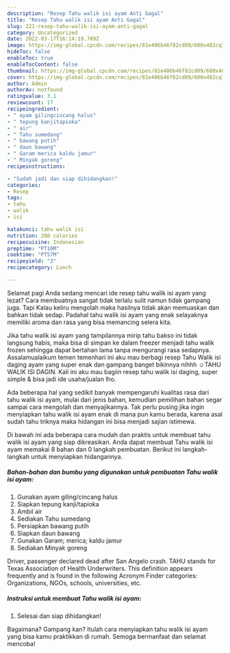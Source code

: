```yaml
---
description: "Resep Tahu walik isi ayam Anti Gagal"
title: "Resep Tahu walik isi ayam Anti Gagal"
slug: 221-resep-tahu-walik-isi-ayam-anti-gagal
category: Uncategorized
date: 2022-03-17T16:14:19.789Z
image: https://img-global.cpcdn.com/recipes/81e406b46f82cd09/680x482cq70/tahu-walik-isi-ayam-foto-resep-utama.jpg
hideToc: false
enableToc: true
enableTocContent: false
thumbnail: https://img-global.cpcdn.com/recipes/81e406b46f82cd09/680x482cq70/tahu-walik-isi-ayam-foto-resep-utama.jpg
cover: https://img-global.cpcdn.com/recipes/81e406b46f82cd09/680x482cq70/tahu-walik-isi-ayam-foto-resep-utama.jpg
author: Admin
authorAv: notfound
ratingvalue: 3.1
reviewcount: 17
recipeingredient:
- " ayam gilingcincang halus"
- " tepung kanjitapioka"
- " air"
- " Tahu sumedang"
- " bawang putih"
- " daun bawang"
- " Garam merica kaldu jamur"
- " Minyak goreng"
recipeinstructions:

- "Sudah jadi dan siap dihidangkan!"
categories:
- Resep
tags:
- tahu
- walik
- isi

katakunci: tahu walik isi 
nutrition: 208 calories
recipecuisine: Indonesian
preptime: "PT10M"
cooktime: "PT57M"
recipeyield: "3"
recipecategory: Lunch

---
```



Selamat pagi Anda sedang mencari ide resep tahu walik isi ayam yang lezat? Cara membuatnya sangat tidak terlalu sulit namun tidak gampang juga. Tapi Kalau keliru mengolah maka hasilnya tidak akan memuaskan dan bahkan tidak sedap. Padahal tahu walik isi ayam yang enak selayaknya memiliki aroma dan rasa yang bisa memancing selera kita.


Jika tahu walik isi ayam yang tampilannya mirip tahu bakso ini tidak langsung habis, maka bisa di simpan ke dalam freezer menjadi tahu walik frozen sehingga dapat bertahan lama tanpa mengurangi rasa sedapnya. Assalamualaikum temen temenhari ini aku mau berbagi resep Tahu Walik isi daging ayam yang super enak dan gampang banget bikinnya nihhh ☺️TAHU WALIK ISI DAGIN. Kali ini aku mau bagiin resep tahu walik isi daging, super simple &amp; bisa jadi ide usaha/jualan lho.

Ada beberapa hal yang sedikit banyak mempengaruhi kualitas rasa dari tahu walik isi ayam, mulai dari jenis bahan, kemudian pemilihan bahan segar sampai cara mengolah dan menyajikannya. Tak perlu pusing jika ingin menyiapkan tahu walik isi ayam enak di mana pun kamu berada, karena asal sudah tahu triknya maka hidangan ini bisa menjadi sajian istimewa.


Di bawah ini ada beberapa cara mudah dan praktis untuk membuat tahu walik isi ayam yang siap dikreasikan. Anda dapat membuat Tahu walik isi ayam memakai 8 bahan dan 0 langkah pembuatan. Berikut ini langkah-langkah untuk menyiapkan hidangannya.

<!--inarticleads1-->

##### Bahan-bahan dan bumbu yang digunakan untuk pembuatan Tahu walik isi ayam:

1. Gunakan  ayam giling/cincang halus
1. Siapkan  tepung kanji/tapioka
1. Ambil  air
1. Sediakan  Tahu sumedang
1. Persiapkan  bawang putih
1. Siapkan  daun bawang
1. Gunakan  Garam; merica; kaldu jamur
1. Sediakan  Minyak goreng


Driver, passenger declared dead after San Angelo crash. TAHU stands for Texas Association of Health Underwriters. This definition appears frequently and is found in the following Acronym Finder categories: Organizations, NGOs, schools, universities, etc. 

<!--inarticleads2-->

##### Instruksi untuk membuat Tahu walik isi ayam:


1. Selesai dan siap dihidangkan!



Bagaimana? Gampang kan? Itulah cara menyiapkan tahu walik isi ayam yang bisa kamu praktikkan di rumah. Semoga bermanfaat dan selamat mencoba!
